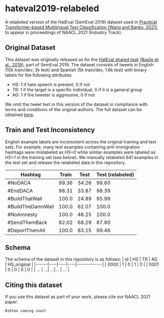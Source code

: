 # hateval2019-relabeled
A relabeled version of the HatEval (SemEval 2019) dataset used in [Practical Transformer-based Multilingual Text Classification \(Wang and Banko, 2021\)](./Practical_Transformer_based_Multilingual_Text_Classification.pdf), to appear in proceedings of NAACL 2021 (Industry Track).

## Original Dataset
This dataset was originally released as for the [HatEval shared task](https://competitions.codalab.org/competitions/19935) [(Basile et al., 2019)](https://www.aclweb.org/anthology/S19-2007.pdf), part of SemEval 2019. The dataset consists of tweets in English (10k train/dev, 3k test) and Spanish (5k train/dev, 1.6k test) with binary labels for the following attributes:
- HS: 1 if hate speech is present, 0 if not
- TR: 1 if the target is a specific individual, 0 if it is a general group
- AG: 1 if the tweeter is aggressive, 0 if not

We omit the tweet text in this version of the dataset in compliance with terms and conditions of the original authors. The full dataset can be obtained [here](http://hatespeech.di.unito.it/hateval.html).

## Train and Test Inconsistency
English example labels are inconsistent across the original training and test sets. For example, many test examples containing anti-immigration hashtags were mislabeled as _HS=0_ while similar examples were labeled as _HS=1_ in the training set (see below). We manually relabeled 641 examples in the test set and release the relabeled data in this repository. 

| Hashtag   | Train | Test | Test (relabeled) |
|--------------------|----------------|---------------|----------------------|
| \#NoDACA           | 99.36          | 34.26         | 99.60                |
| \#EndDACA          | 98.31          | 33.87         | 98.39                |
| \#BuildThatWall    | 100.0          | 24.89         | 95.99                |
| \#BuildTheDamnWall | 100.0          | 62.07         | 100.0                |
| \#NoAmnesty        | 100.0          | 48.25         | 100.0                |
| \#SendThemBack     | 82.02          | 68.29         | 87.80                |
| \#DeportThemAll    | 100.0          | 83.15         | 99.46                |


## Schema
The schema of the dataset in this repository is as follows:
| id   | HS | TR | AG | HS_original |
|------|----|----|----|-------------|
| 0000 | 1  | 0  | 1  | 0           |
| 0001 | 0  | 0  | 0  | 0           |
| ...  | ...| ...|... | ...         |

## Citing this dataset
If you use this dataset as part of your work, please cite our NAACL 2021 paper:
```
Bibtex coming soon!
```
